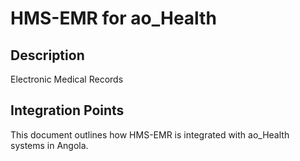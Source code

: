 # HMS-EMR for ao_Health

## Description

Electronic Medical Records

## Integration Points

This document outlines how HMS-EMR is integrated with ao_Health systems in Angola.
